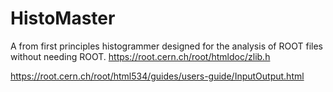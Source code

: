 # HistoMaster
A from first principles histogrammer designed for the analysis of ROOT files without needing ROOT.
https://root.cern.ch/root/htmldoc/zlib.h

https://root.cern.ch/root/html534/guides/users-guide/InputOutput.html

